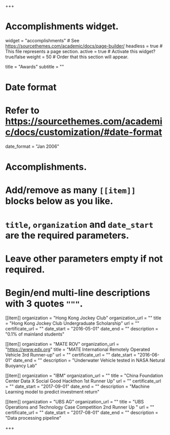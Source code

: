+++
# Accomplishments widget.
widget = "accomplishments"  # See https://sourcethemes.com/academic/docs/page-builder/
headless = true  # This file represents a page section.
active = true  # Activate this widget? true/false
weight = 50  # Order that this section will appear.

title = "Awards"
subtitle = ""

# Date format
#   Refer to https://sourcethemes.com/academic/docs/customization/#date-format
date_format = "Jan 2006"

# Accomplishments.
#   Add/remove as many `[[item]]` blocks below as you like.
#   `title`, `organization` and `date_start` are the required parameters.
#   Leave other parameters empty if not required.
#   Begin/end multi-line descriptions with 3 quotes `"""`.

[[item]]
  organization = "Hong Kong Jockey Club"
  organization_url = ""
  title = "Hong Kong Jockey Club Undergraduate Scholarship"
  url = ""
  certificate_url = ""
  date_start = "2016-05-01"
  date_end = ""
  description = "0.1% of mainland students"

[[item]]
  organization = "MATE ROV"
  organization_url = "https://www.edx.org"
  title = "MATE International Remotely Operated Vehicle 3rd Runner-up"
  url = ""
  certificate_url = ""
  date_start = "2016-06-01"
  date_end = ""
  description = "Underwater Vehicle tested in NASA Netural Buoyancy Lab"
  
[[item]]
  organization = "IBM"
  organization_url = ""
  title = "China Foundation Center Data X Social Good Hackthon 1st Runner Up"
  url = ""
  certificate_url = ""
  date_start = "2017-09-01"
  date_end = ""
  description = "Machine Learning model to predict investment return"

[[item]]
  organization = "UBS AG"
  organization_url = ""
  title = "UBS Operations and Technology Case Competition 2nd Runner Up "
  url = ""
  certificate_url = ""
  date_start = "2017-08-01"
  date_end = ""
  description = "Data processing pipeline"

+++
